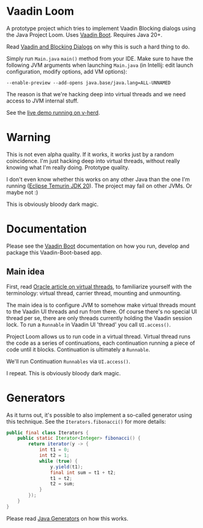 # Vaadin Loom

A prototype project which tries to implement Vaadin Blocking dialogs using the Java Project Loom.
Uses [Vaadin Boot](https://github.com/mvysny/vaadin-boot). Requires Java 20+.

Read [Vaadin and Blocking Dialogs](https://mvysny.github.io/vaadin-blocking-dialogs/) on why this
is such a hard thing to do.

Simply run `Main.java` `main()` method from your IDE. Make sure to have the following JVM
arguments when launching `Main.java` (in Intellij: edit launch configuration, modify options, add VM options):

```
--enable-preview --add-opens java.base/java.lang=ALL-UNNAMED
```

The reason is that we're hacking deep into virtual threads and we need access to JVM internal stuff.

See the [live demo running on v-herd](https://v-herd.eu/vaadin-loom/).

# Warning

This is not even alpha quality. If it works, it works just by a random coincidence. I'm just hacking
deep into virtual threads, without really knowing what I'm really doing. Prototype quality.

I don't even know whether this works on any other Java than the one I'm running ([Eclipse Temurin JDK 20](https://projects.eclipse.org/projects/adoptium.temurin)).
The project may fail on other JVMs. Or maybe not :)

This is obviously bloody dark magic.

# Documentation

Please see the [Vaadin Boot](https://github.com/mvysny/vaadin-boot#preparing-environment) documentation
on how you run, develop and package this Vaadin-Boot-based app.

## Main idea

First, read [Oracle article on virtual threads](https://blogs.oracle.com/javamagazine/post/java-loom-virtual-threads-platform-threads),
to familiarize yourself with the terminology: virtual thread, carrier thread, mounting and unmounting.

The main idea is to configure JVM to somehow make virtual threads mount to the Vaadin UI threads and run from
there. Of course there's no special UI thread per se, there are only threads currently holding the Vaadin session lock.
To run a `Runnable` in Vaadin UI 'thread' you call `UI.access()`.

Project Loom allows us to run code in a virtual thread. Virtual thread runs the code as a series
of continuations, each continuation running a piece of code until it blocks. Continuation is ultimately a `Runnable`.

We'll run Continuation `Runnables` via `UI.access()`.

I repeat. This is obviously bloody dark magic.

# Generators

As it turns out, it's possible to also implement a so-called generator using this technique.
See the `Iterators.fibonacci()` for more details:

```java
public final class Iterators {
    public static Iterator<Integer> fibonacci() {
        return iterator(y -> {
            int t1 = 0;
            int t2 = 1;
            while (true) {
                y.yield(t1);
                final int sum = t1 + t2;
                t1 = t2;
                t2 = sum;
            }
        });
    }
}
```

Please read [Java Generators](https://mvysny.github.io/java-generators/) on how this works.
